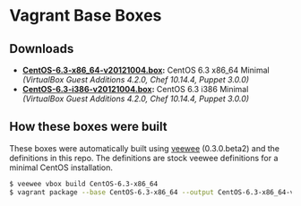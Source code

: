# Vagrant Base Boxes

## Downloads

* **[CentOS-6.3-x86_64-v20121004.box](https://github.com/downloads/NREL/vagrant-boxes/CentOS-6.3-x86_64-v20121004.box):** CentOS 6.3 x86\_64 Minimal *(VirtualBox Guest Additions 4.2.0, Chef 10.14.4, Puppet 3.0.0)*
* **[CentOS-6.3-i386-v20121004.box](https://github.com/downloads/NREL/vagrant-boxes/CentOS-6.3-i386-v20121004.box):** CentOS 6.3 i386 Minimal *(VirtualBox Guest Additions 4.2.0, Chef 10.14.4, Puppet 3.0.0)*

## How these boxes were built

These boxes were automatically built using [veewee](https://github.com/jedi4ever/veewee) (0.3.0.beta2) and the definitions in this repo. The definitions are stock veewee definitions for a minimal CentOS installation.

```sh
$ veewee vbox build CentOS-6.3-x86_64
$ vagrant package --base CentOS-6.3-x86_64 --output CentOS-6.3-x86_64-v20121004.box
```
